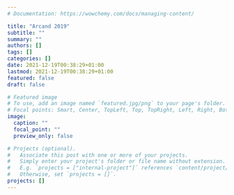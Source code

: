 ```yaml
---
# Documentation: https://wowchemy.com/docs/managing-content/

title: "Arcand 2019"
subtitle: ""
summary: ""
authors: []
tags: []
categories: []
date: 2021-12-19T00:38:29+01:00
lastmod: 2021-12-19T00:38:29+01:00
featured: false
draft: false

# Featured image
# To use, add an image named `featured.jpg/png` to your page's folder.
# Focal points: Smart, Center, TopLeft, Top, TopRight, Left, Right, BottomLeft, Bottom, BottomRight.
image:
  caption: ""
  focal_point: ""
  preview_only: false

# Projects (optional).
#   Associate this post with one or more of your projects.
#   Simply enter your project's folder or file name without extension.
#   E.g. `projects = ["internal-project"]` references `content/project/deep-learning/index.md`.
#   Otherwise, set `projects = []`.
projects: []
---
```


